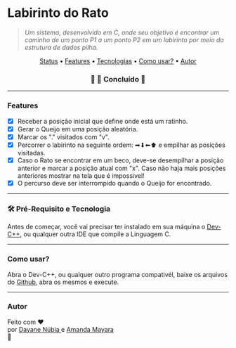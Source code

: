 # Labirinto do Rato

>  *Um sistema, desenvolvido em C, onde seu objetivo é encontrar um caminho de um ponto P1 a um ponto P2 em um labirinto por meio da estrutura de dados pilha.*

<p align="center">
 <a href="#status">Status</a> • 
 <a href="#features"> Features</a> • 
 <a href="#requisito">Tecnologias</a> • 
 <a href="#use">Como usar?</a> • 
 <a href="#autor">Autor</a>
</p>

<h3 align="center" <a name="status"></a> 
    🚧  🚀 Concluído   🚧
</h3>

<hr>

<h3 aling="right" <a name="features"></a> 
     Features
</h3>

- [x] Receber a posição inicial que define onde está um ratinho.
- [x] Gerar o Queijo em uma posição aleatória.
- [x] Marcar os "." visitados com "v".
- [x] Percorrer o labirinto na seguinte ordem: ➡⬇⬅⬆ e empilhar as posições visitadas.
- [x] Caso o Rato se encontrar em um beco, deve-se desempilhar a posição anterior e marcar a posição atual com "x". Caso não haja mais posições anteriores mostrar na tela que é impossivel! 
- [x] O percurso deve ser interrompido quando o Queijo for encontrado.

<hr>

<h3 aling="right" <a name="requisito"></a>
  🛠 Pré-Requisito e Tecnologia 
</h3>

Antes de começar, você vai precisar ter instalado em sua máquina o [Dev-C++](https://sourceforge.net/projects/orwelldevcpp/), ou qualquer outra IDE que compile a Linguagem C.

<hr>

<h3 aling="right" <a name="use"></a>
   Como usar?
</h3>

Abra o Dev-C++, ou qualquer outro programa compativél, baixe os arquivos do [Github](), abra os mesmos e execute.

<hr>

<h3 aling="right" <a name="autor"></a>
   Autor
</h3>

Feito com ❤️</br> 
por <a href="https://github.com/dayanenubia/dayanenubia.git" > Dayane Núbia </a>  e <a href="https://github.com/amxanda" > Amanda Mayara </a> </br> 👋
